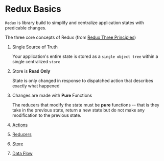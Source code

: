# Redux Basics

`Redux` is library build to simplify and centralize application states with predicable changes.

The three core concepts of Redux (from [Redux Three Principles](https://redux.js.org/docs/introduction/ThreePrinciples.html))

1. Single Source of Truth

    Your application's entire state is stored as a `single object tree` within a single centralized `store`

2. Store is **Read Only**

    State is only changed in response to dispatched action that describes exactly what happened

3. Changes are made with **Pure** Functions

    The reducers that modify the state must be **pure** functions -- that is they take in the previous state, return a new state
but do not make any modification to the previous state.

1. [Actions](actions.md)
2. [Reducers](reducers.md)
3. [Store](stores.md)
4. [Data Flow](#data-flow)



